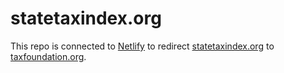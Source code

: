# statetaxindex.org

This repo is connected to [Netlify](https://netlify.com) to redirect [statetaxindex.org](https://statetaxindex.org) to [taxfoundation.org](https://taxfoundation.org/statetaxindex).
